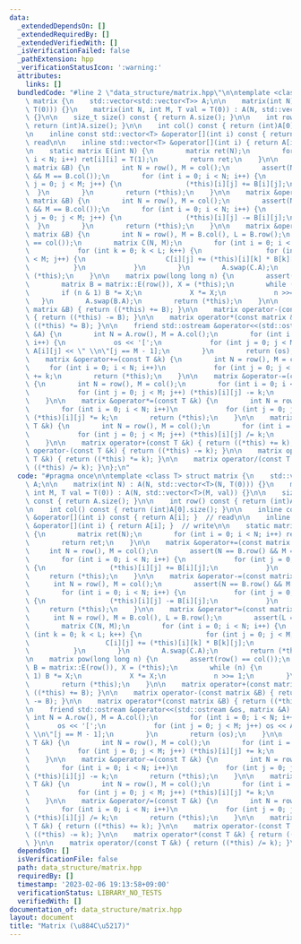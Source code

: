 ```yaml
---
data:
  _extendedDependsOn: []
  _extendedRequiredBy: []
  _extendedVerifiedWith: []
  _isVerificationFailed: false
  _pathExtension: hpp
  _verificationStatusIcon: ':warning:'
  attributes:
    links: []
  bundledCode: "#line 2 \"data_structure/matrix.hpp\"\n\ntemplate <class T> struct\
    \ matrix {\n    std::vector<std::vector<T>> A;\n\n    matrix(int N) : A(N, std::vector<T>(N,\
    \ T(0))) {}\n    matrix(int N, int M, T val = T(0)) : A(N, std::vector<T>(M, val))\
    \ {}\n\n    size_t size() const { return A.size(); }\n\n    int row() const {\
    \ return (int)A.size(); }\n\n    int col() const { return (int)A[0].size(); }\n\
    \n    inline const std::vector<T> &operator[](int i) const { return A[i]; }  //\
    \ read\n\n    inline std::vector<T> &operator[](int i) { return A[i]; }  // write\n\
    \n    static matrix E(int N) {\n        matrix ret(N);\n        for (int i = 0;\
    \ i < N; i++) ret[i][i] = T(1);\n        return ret;\n    }\n\n    matrix &operator+=(const\
    \ matrix &B) {\n        int N = row(), M = col();\n        assert(N == B.row()\
    \ && M == B.col());\n        for (int i = 0; i < N; i++) {\n            for (int\
    \ j = 0; j < M; j++) {\n                (*this)[i][j] += B[i][j];\n          \
    \  }\n        }\n        return (*this);\n    }\n\n    matrix &operator-=(const\
    \ matrix &B) {\n        int N = row(), M = col();\n        assert(N == B.row()\
    \ && M == B.col());\n        for (int i = 0; i < N; i++) {\n            for (int\
    \ j = 0; j < M; j++) {\n                (*this)[i][j] -= B[i][j];\n          \
    \  }\n        }\n        return (*this);\n    }\n\n    matrix &operator*=(const\
    \ matrix &B) {\n        int N = row(), M = B.col(), L = B.row();\n        assert(L\
    \ == col());\n        matrix C(N, M);\n        for (int i = 0; i < N; i++) {\n\
    \            for (int k = 0; k < L; k++) {\n                for (int j = 0; j\
    \ < M; j++) {\n                    C[i][j] += (*this)[i][k] * B[k][j];\n     \
    \           }\n            }\n        }\n        A.swap(C.A);\n        return\
    \ (*this);\n    }\n\n    matrix pow(long long n) {\n        assert(row() == col());\n\
    \        matrix B = matrix::E(row()), X = (*this);\n        while (n) {\n    \
    \        if (n & 1) B *= X;\n            X *= X;\n            n >>= 1;\n     \
    \   }\n        A.swap(B.A);\n        return (*this);\n    }\n\n    matrix operator+(const\
    \ matrix &B) { return ((*this) += B); }\n\n    matrix operator-(const matrix &B)\
    \ { return ((*this) -= B); }\n\n    matrix operator*(const matrix &B) { return\
    \ ((*this) *= B); }\n\n    friend std::ostream &operator<<(std::ostream &os, matrix\
    \ &A) {\n        int N = A.row(), M = A.col();\n        for (int i = 0; i < N;\
    \ i++) {\n            os << '[';\n            for (int j = 0; j < M; j++) os <<\
    \ A[i][j] << \" \\n\"[j == M - 1];\n        }\n        return (os);\n    }\n\n\
    \    matrix &operator+=(const T &k) {\n        int N = row(), M = col();\n   \
    \     for (int i = 0; i < N; i++)\n            for (int j = 0; j < M; j++) (*this)[i][j]\
    \ += k;\n        return (*this);\n    }\n\n    matrix &operator-=(const T &k)\
    \ {\n        int N = row(), M = col();\n        for (int i = 0; i < N; i++)\n\
    \            for (int j = 0; j < M; j++) (*this)[i][j] -= k;\n        return (*this);\n\
    \    }\n\n    matrix &operator*=(const T &k) {\n        int N = row(), M = col();\n\
    \        for (int i = 0; i < N; i++)\n            for (int j = 0; j < M; j++)\
    \ (*this)[i][j] *= k;\n        return (*this);\n    }\n\n    matrix &operator/=(const\
    \ T &k) {\n        int N = row(), M = col();\n        for (int i = 0; i < N; i++)\n\
    \            for (int j = 0; j < M; j++) (*this)[i][j] /= k;\n        return (*this);\n\
    \    }\n\n    matrix operator+(const T &k) { return ((*this) += k); }\n\n    matrix\
    \ operator-(const T &k) { return ((*this) -= k); }\n\n    matrix operator*(const\
    \ T &k) { return ((*this) *= k); }\n\n    matrix operator/(const T &k) { return\
    \ ((*this) /= k); }\n};\n"
  code: "#pragma once\n\ntemplate <class T> struct matrix {\n    std::vector<std::vector<T>>\
    \ A;\n\n    matrix(int N) : A(N, std::vector<T>(N, T(0))) {}\n    matrix(int N,\
    \ int M, T val = T(0)) : A(N, std::vector<T>(M, val)) {}\n\n    size_t size()\
    \ const { return A.size(); }\n\n    int row() const { return (int)A.size(); }\n\
    \n    int col() const { return (int)A[0].size(); }\n\n    inline const std::vector<T>\
    \ &operator[](int i) const { return A[i]; }  // read\n\n    inline std::vector<T>\
    \ &operator[](int i) { return A[i]; }  // write\n\n    static matrix E(int N)\
    \ {\n        matrix ret(N);\n        for (int i = 0; i < N; i++) ret[i][i] = T(1);\n\
    \        return ret;\n    }\n\n    matrix &operator+=(const matrix &B) {\n   \
    \     int N = row(), M = col();\n        assert(N == B.row() && M == B.col());\n\
    \        for (int i = 0; i < N; i++) {\n            for (int j = 0; j < M; j++)\
    \ {\n                (*this)[i][j] += B[i][j];\n            }\n        }\n   \
    \     return (*this);\n    }\n\n    matrix &operator-=(const matrix &B) {\n  \
    \      int N = row(), M = col();\n        assert(N == B.row() && M == B.col());\n\
    \        for (int i = 0; i < N; i++) {\n            for (int j = 0; j < M; j++)\
    \ {\n                (*this)[i][j] -= B[i][j];\n            }\n        }\n   \
    \     return (*this);\n    }\n\n    matrix &operator*=(const matrix &B) {\n  \
    \      int N = row(), M = B.col(), L = B.row();\n        assert(L == col());\n\
    \        matrix C(N, M);\n        for (int i = 0; i < N; i++) {\n            for\
    \ (int k = 0; k < L; k++) {\n                for (int j = 0; j < M; j++) {\n \
    \                   C[i][j] += (*this)[i][k] * B[k][j];\n                }\n \
    \           }\n        }\n        A.swap(C.A);\n        return (*this);\n    }\n\
    \n    matrix pow(long long n) {\n        assert(row() == col());\n        matrix\
    \ B = matrix::E(row()), X = (*this);\n        while (n) {\n            if (n &\
    \ 1) B *= X;\n            X *= X;\n            n >>= 1;\n        }\n        A.swap(B.A);\n\
    \        return (*this);\n    }\n\n    matrix operator+(const matrix &B) { return\
    \ ((*this) += B); }\n\n    matrix operator-(const matrix &B) { return ((*this)\
    \ -= B); }\n\n    matrix operator*(const matrix &B) { return ((*this) *= B); }\n\
    \n    friend std::ostream &operator<<(std::ostream &os, matrix &A) {\n       \
    \ int N = A.row(), M = A.col();\n        for (int i = 0; i < N; i++) {\n     \
    \       os << '[';\n            for (int j = 0; j < M; j++) os << A[i][j] << \"\
    \ \\n\"[j == M - 1];\n        }\n        return (os);\n    }\n\n    matrix &operator+=(const\
    \ T &k) {\n        int N = row(), M = col();\n        for (int i = 0; i < N; i++)\n\
    \            for (int j = 0; j < M; j++) (*this)[i][j] += k;\n        return (*this);\n\
    \    }\n\n    matrix &operator-=(const T &k) {\n        int N = row(), M = col();\n\
    \        for (int i = 0; i < N; i++)\n            for (int j = 0; j < M; j++)\
    \ (*this)[i][j] -= k;\n        return (*this);\n    }\n\n    matrix &operator*=(const\
    \ T &k) {\n        int N = row(), M = col();\n        for (int i = 0; i < N; i++)\n\
    \            for (int j = 0; j < M; j++) (*this)[i][j] *= k;\n        return (*this);\n\
    \    }\n\n    matrix &operator/=(const T &k) {\n        int N = row(), M = col();\n\
    \        for (int i = 0; i < N; i++)\n            for (int j = 0; j < M; j++)\
    \ (*this)[i][j] /= k;\n        return (*this);\n    }\n\n    matrix operator+(const\
    \ T &k) { return ((*this) += k); }\n\n    matrix operator-(const T &k) { return\
    \ ((*this) -= k); }\n\n    matrix operator*(const T &k) { return ((*this) *= k);\
    \ }\n\n    matrix operator/(const T &k) { return ((*this) /= k); }\n};\n"
  dependsOn: []
  isVerificationFile: false
  path: data_structure/matrix.hpp
  requiredBy: []
  timestamp: '2023-02-06 19:13:58+09:00'
  verificationStatus: LIBRARY_NO_TESTS
  verifiedWith: []
documentation_of: data_structure/matrix.hpp
layout: document
title: "Matrix (\u884C\u5217)"
---
```

